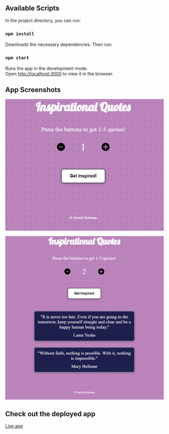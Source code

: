 ## Available Scripts

In the project directory, you can run:

### `npm install` 

Downloads the necessary dependencies.  Then run:

### `npm start`

Runs the app in the development mode.\
Open [http://localhost:3000](http://localhost:3000) to view it in the browser.

## App Screenshots

![Home Screen](https://github.com/derrickholleman/Random-Quote-Generator/blob/main/images/app-home-page.png)

![Viewing Quotes](https://github.com/derrickholleman/Random-Quote-Generator/blob/main/images/two-quotes.png)

## Check out the deployed app

[Live app](https://random-inspirational-quote-generator.netlify.app)
